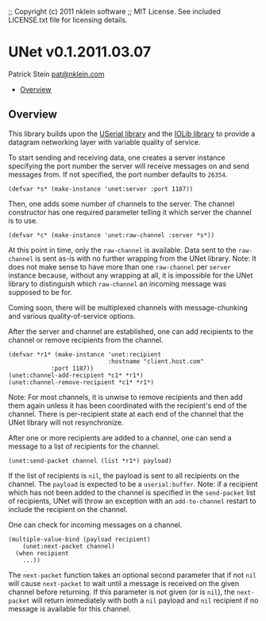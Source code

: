 ;; Copyright (c) 2011 nklein software
;; MIT License. See included LICENSE.txt file for licensing details.

# UNet v0.1.2011.03.07

Patrick Stein <pat@nklein.com>

* [Overview](#overview)
  
## <a name="overview">Overview</a>

This library builds upon the [USerial library][userial] and
the [IOLib library][iolib] to provide a datagram networking
layer with variable quality of service.

  [userial]: http://nklein.com/software/unet/userial/
  [iolib]:   http://common-lisp.net/project/iolib/

To start sending and receiving data, one creates a server
instance specifying the port number the server will receive
messages on and send messages from.  If not specified, the
port number defaults to `26354`.

    (defvar *s* (make-instance 'unet:server :port 1187))

Then, one adds some number of channels to the server.  The channel
constructor has one required parameter telling it which server the
channel is to use.

    (defvar *c* (make-instance 'unet:raw-channel :server *s*))

At this point in time, only the `raw-channel` is available.  Data sent
to the `raw-channel` is sent as-is with no further wrapping from the
UNet library.  Note: It does not make sense to have more than one
`raw-channel` per `server` instance because, without any wrapping at
all, it is impossible for the UNet library to distinguish which
`raw-channel` an incoming message was supposed to be for.

Coming soon, there will be multiplexed channels with message-chunking
and various quality-of-service options.

After the server and channel are established, one can add recipients
to the channel or remove recipients from the channel.

    (defvar *r1* (make-instance 'unet:recipient
                                :hostname "client.host.com"
				:port 1187))
    (unet:channel-add-recipient *c1* *r1*)
    (unet:channel-remove-recipient *c1* *r1*)

Note: For most channels, it is unwise to remove recipients and then
add them again unless it has been coordinated with the recipient's end
of the channel.  There is per-recipient state at each end of the
channel that the UNet library will not resynchronize.

After one or more recipients are added to a channel, one can send a
message to a list of recipients for the channel.

    (unet:send-packet channel (list *r1*) payload)

If the list of recipients is `nil`, the payload is sent to all
recipients on the channel.  The `payload` is expected to be a
`userial:buffer`.  Note: if a recipient which has not been added to
the channel is specified in the `send-packet` list of recipients, UNet
will throw an exception with an `add-to-channel` restart to include
the recipient on the channel.

One can check for incoming messages on a channel.

    (multiple-value-bind (payload recipient)
        (unet:next-packet channel)
      (when recipient
        ...))

The `next-packet` function takes an optional second parameter
that if not `nil` will cause `next-packet` to wait until a
message is received on the given channel before returning.  If
this parameter is not given (or is `nil`), the `next-packet`
will return immediately with both a `nil` payload and `nil`
recipient if no message is available for this channel.

